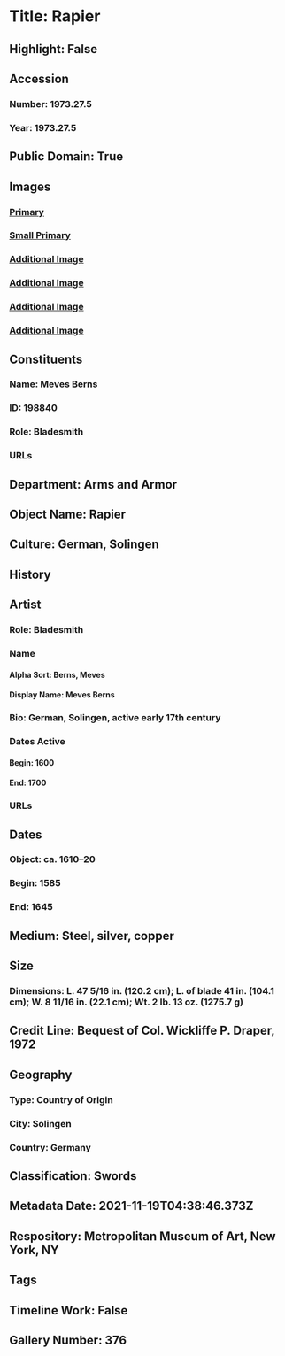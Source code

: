 # Title: Rapier
## Highlight: False
## Accession
### Number: 1973.27.5
### Year: 1973.27.5
## Public Domain: True
## Images
### [Primary](https://images.metmuseum.org/CRDImages/aa/original/LC-1973_27_5-025.jpg)
### [Small Primary](https://images.metmuseum.org/CRDImages/aa/web-large/LC-1973_27_5-025.jpg)
### [Additional Image](https://images.metmuseum.org/CRDImages/aa/original/LC-1973_27_5-027.jpg)
### [Additional Image](https://images.metmuseum.org/CRDImages/aa/original/LC-1973_27_5-029.jpg)
### [Additional Image](https://images.metmuseum.org/CRDImages/aa/original/LC-1973_27_5-031.jpg)
### [Additional Image](https://images.metmuseum.org/CRDImages/aa/original/sfrl1973.27.5_199867ENL.jpg)
## Constituents
### Name: Meves Berns
### ID: 198840
### Role: Bladesmith
### URLs
## Department: Arms and Armor
## Object Name: Rapier
## Culture: German, Solingen
## History
## Artist
### Role: Bladesmith
### Name
#### Alpha Sort: Berns, Meves
#### Display Name: Meves Berns
### Bio: German, Solingen, active early 17th century
### Dates Active
#### Begin: 1600
#### End: 1700
### URLs
## Dates
### Object: ca. 1610–20
### Begin: 1585
### End: 1645
## Medium: Steel, silver, copper
## Size
### Dimensions: L. 47 5/16 in. (120.2 cm); L. of blade 41 in. (104.1 cm); W. 8 11/16 in. (22.1 cm); Wt. 2 lb. 13 oz. (1275.7 g)
## Credit Line: Bequest of Col. Wickliffe P. Draper, 1972
## Geography
### Type: Country of Origin
### City: Solingen
### Country: Germany
## Classification: Swords
## Metadata Date: 2021-11-19T04:38:46.373Z
## Respository: Metropolitan Museum of Art, New York, NY
## Tags
## Timeline Work: False
## Gallery Number: 376